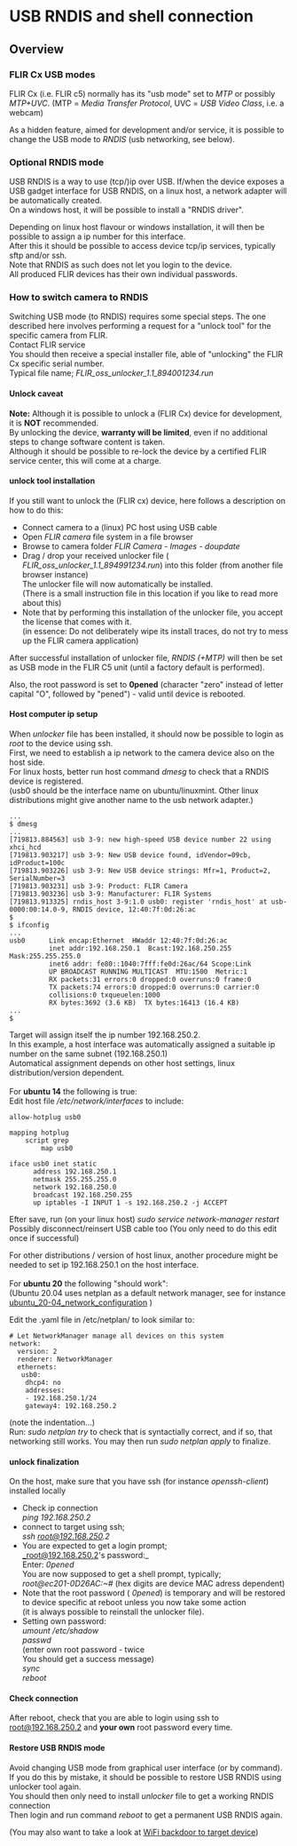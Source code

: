 USB RNDIS and shell connection
==============================

Overview
--------

### FLIR Cx USB modes
FLIR Cx (i.e. FLIR c5) normally has its "usb mode" set to _MTP_ or possibly 
_MTP+UVC_.
(MTP = _Media Transfer Protocol_, UVC = _USB Video Class_, i.e. a webcam)<br>

As a hidden feature, aimed for development and/or service, it is possible to change the USB mode to _RNDIS_ (usb networking, see below).<br>

### Optional RNDIS mode
USB RNDIS is a way to use (tcp/)ip over USB. If/when the device exposes a USB gadget interface for USB RNDIS, on a linux host, a network adapter will be automatically created.<br>
On a windows host, it will be possible to install a "RNDIS driver".

Depending on linux host flavour or windows installation, it will then be
possible to assign a ip number for this interface. <br>
After this it should be possible to access device tcp/ip services, typically sftp and/or ssh.<br>
Note that RNDIS as such does not let you login to the device.<br>
All produced FLIR devices has their own individual passwords.

### How to switch camera to RNDIS
Switching USB mode (to RNDIS) requires some special steps.
The one described here involves performing a request for a "unlock tool" for
the specific camera from FLIR.<br>
Contact FLIR service<br>
You should then receive a special installer file, able of "unlocking" the FLIR Cx specific serial number.<br>
Typical file name; _FLIR_oss_unlocker_1.1_894001234.run_ 

#### Unlock caveat
**Note:** Although it is possible to unlock a (FLIR Cx) device for development, it is **NOT** recommended.<br>
By unlocking the device, **warranty will be limited**, even if no additional steps to change software content is taken.<br>
Although it should be possible to re-lock the device by a certified FLIR service center, this will come at a charge.

#### unlock tool installation
If you still want to unlock the (FLIR cx) device, here follows a description on how to do this:
- Connect camera to a (linux) PC host using USB cable
- Open _FLIR camera_ file system in a file browser
- Browse to camera folder _FLIR Camera - Images - doupdate_ 
- Drag / drop your received unlocker file ( _FLIR_oss_unlocker_1.1_894991234.run_) into this folder (from another file browser instance)<br>
  The unlocker file will now automatically be installed.<br>
  (There is a small instruction file in this location if you like to read more about this)
- Note that by performing this installation of the unlocker file, you accept the license that comes with it.<br> (in essence: Do not deliberately wipe its install traces, do not try to mess up the FLIR camera application)<br> 
  
After successful installation of unlocker file, _RNDIS (+MTP)_ will then be set as USB mode in the FLIR C5 unit (until a factory default is performed).<br>

Also, the root password is set to **0pened** (character "zero" instead of letter capital "O", followed by "pened") - valid until device is rebooted.<br>

#### Host computer ip setup

When _unlocker_ file has been installed, it should now be possible to login as _root_ to the device using ssh.<br>
First, we need to establish a ip network to the camera device also on the host side.<br>
For linux hosts, better run host command _dmesg_ to check that a RNDIS device is registered.<br>
(usb0 should be the interface name on ubuntu/linuxmint. Other linux distributions might give another name to the usb network adapter.)<br>
~~~console
...
$ dmesg
...
[719813.884563] usb 3-9: new high-speed USB device number 22 using xhci_hcd
[719813.903217] usb 3-9: New USB device found, idVendor=09cb, idProduct=100c
[719813.903226] usb 3-9: New USB device strings: Mfr=1, Product=2, SerialNumber=3
[719813.903231] usb 3-9: Product: FLIR Camera
[719813.903236] usb 3-9: Manufacturer: FLIR Systems
[719813.913325] rndis_host 3-9:1.0 usb0: register 'rndis_host' at usb-0000:00:14.0-9, RNDIS device, 12:40:7f:0d:26:ac
$ 
$ ifconfig
...
usb0      Link encap:Ethernet  HWaddr 12:40:7f:0d:26:ac  
          inet addr:192.168.250.1  Bcast:192.168.250.255  Mask:255.255.255.0
          inet6 addr: fe80::1040:7fff:fe0d:26ac/64 Scope:Link
          UP BROADCAST RUNNING MULTICAST  MTU:1500  Metric:1
          RX packets:31 errors:0 dropped:0 overruns:0 frame:0
          TX packets:74 errors:0 dropped:0 overruns:0 carrier:0
          collisions:0 txqueuelen:1000 
          RX bytes:3692 (3.6 KB)  TX bytes:16413 (16.4 KB)
...
$ 
~~~
Target will assign itself the ip number 192.168.250.2.<br>
In this example, a host interface was automatically assigned a suitable ip number on the same subnet (192.168.250.1)<br>
Automatical assignment depends on other host settings, linux distribution/version dependent.<br><br>
For **ubuntu 14** the following is true:<br>
Edit host file _/etc/network/interfaces_ to include:
~~~console
allow-hotplug usb0

mapping hotplug
	script grep
        map usb0

iface usb0 inet static
      address 192.168.250.1
      netmask 255.255.255.0
      network 192.168.250.0
      broadcast 192.168.250.255
      up iptables -I INPUT 1 -s 192.168.250.2 -j ACCEPT
~~~
Efter save, 
run (on your linux host)  _sudo service network-manager restart_ <br>
Possibly disconnect/reinsert USB cable too
(You only need to do this edit once if successful)

For other distributions / version of host linux, another procedure might be needed to set ip 192.168.250.1 on the host interface.<br><br>
For **ubuntu 20** the following "should work":<br>
(Ubuntu 20.04 uses netplan as a default network manager, see for instance [ubuntu_20-04_network_configuration](https://linuxhint.com/ubuntu_20-04_network_configuration/) )<br>

Edit the .yaml file in /etc/netplan/ to look similar to:
~~~console
# Let NetworkManager manage all devices on this system
network:
  version: 2
  renderer: NetworkManager
  ethernets:
   usb0:
    dhcp4: no
    addresses:
    - 192.168.250.1/24
    gateway4: 192.168.250.2
~~~
(note the indentation...)<br>
Run: _sudo netplan try_ to check that is syntactially correct, and if so, that networking still works. You may then run _sudo netplan apply_ to finalize.<br>
#### unlock finalization

On the host, make sure that you have ssh (for instance _openssh-client_) installed locally

- Check ip connection<br>
  _ping 192.168.250.2_
- connect to target using ssh;<br>
  _ssh root@192.168.250.2_
- You are expected to get a login prompt;<br>
  _root@192.168.250.2's password:_<br>
  Enter: _0pened_<br>
  You are now supposed to get a shell prompt, typically;<br>
  _root@ec201-0D26AC:~#_
  (hex digits are device MAC adress dependent)
- Note that the root password ( _0pened_) is temporary and will be restored
  to device specific at reboot unless you now take some action<br>
  (it is always possible to reinstall the unlocker file).
- Setting own password:<br>
  _umount /etc/shadow_<br>
  _passwd_<br>
  (enter own root password - twice<br> 
  You should get a success message)<br>
  _sync_<br>
  _reboot_<br>


#### Check connection
After reboot, check that you are able to login using ssh to root@192.168.250.2 and **your own** root password every time.

#### Restore USB RNDIS mode
Avoid changing USB mode from graphical user interface (or by command).<br>
If you do this by mistake, it should be possible to restore USB RNDIS using unlocker tool again.<br>
You should then only need to install _unlocker_ file to get a working RNDIS connection<br>
Then login and run command _reboot_ to get a permanent USB RNDIS again.

(You may also want to take a look at [WiFi backdoor to target device](backdoor.md))<br>
